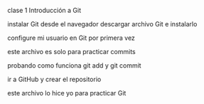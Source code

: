 clase 1 Introducción a Git

instalar Git desde el navegador descargar archivo Git e instalarlo

configure mi usuario en Git por primera vez

este archivo es solo para practicar commits

probando como funciona git add y git commit

ir a GitHub y crear el repositorio

este archivo lo hice yo para practicar Git



